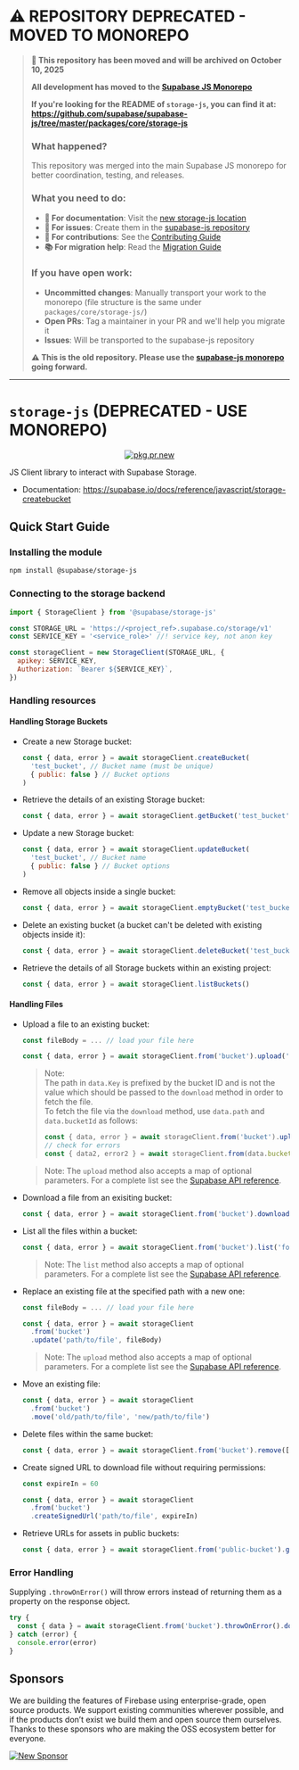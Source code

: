 # ⚠️ REPOSITORY DEPRECATED - MOVED TO MONOREPO

> **🚨 This repository has been moved and will be archived on October 10, 2025**
>
> **All development has moved to the [Supabase JS Monorepo](https://github.com/supabase/supabase-js)**
>
> **If you're looking for the README of `storage-js`, you can find it at:**  
> **https://github.com/supabase/supabase-js/tree/master/packages/core/storage-js**
>
> ### What happened?
>
> This repository was merged into the main Supabase JS monorepo for better coordination, testing, and releases.
>
> ### What you need to do:
>
> - **📖 For documentation**: Visit the [new storage-js location](https://github.com/supabase/supabase-js/tree/master/packages/core/storage-js)
> - **🐛 For issues**: Create them in the [supabase-js repository](https://github.com/supabase/supabase-js/issues)
> - **🔧 For contributions**: See the [Contributing Guide](https://github.com/supabase/supabase-js/blob/master/CONTRIBUTING.md)
> - **📚 For migration help**: Read the [Migration Guide](https://github.com/supabase/supabase-js/blob/master/docs/MIGRATION.md)
>
> ### If you have open work:
>
> - **Uncommitted changes**: Manually transport your work to the monorepo (file structure is the same under `packages/core/storage-js/`)
> - **Open PRs**: Tag a maintainer in your PR and we'll help you migrate it
> - **Issues**: Will be transported to the supabase-js repository
>
> **⚠️ This is the old repository. Please use the [supabase-js monorepo](https://github.com/supabase/supabase-js) going forward.**

---

# `storage-js` (DEPRECATED - USE MONOREPO)

<div align="center">

[![pkg.pr.new](https://pkg.pr.new/badge/supabase/storage-js)](https://pkg.pr.new/~/supabase/storage-js)

</div>

JS Client library to interact with Supabase Storage.

- Documentation: https://supabase.io/docs/reference/javascript/storage-createbucket

## Quick Start Guide

### Installing the module

```bash
npm install @supabase/storage-js
```

### Connecting to the storage backend

```js
import { StorageClient } from '@supabase/storage-js'

const STORAGE_URL = 'https://<project_ref>.supabase.co/storage/v1'
const SERVICE_KEY = '<service_role>' //! service key, not anon key

const storageClient = new StorageClient(STORAGE_URL, {
  apikey: SERVICE_KEY,
  Authorization: `Bearer ${SERVICE_KEY}`,
})
```

### Handling resources

#### Handling Storage Buckets

- Create a new Storage bucket:

  ```js
  const { data, error } = await storageClient.createBucket(
    'test_bucket', // Bucket name (must be unique)
    { public: false } // Bucket options
  )
  ```

- Retrieve the details of an existing Storage bucket:

  ```js
  const { data, error } = await storageClient.getBucket('test_bucket')
  ```

- Update a new Storage bucket:

  ```js
  const { data, error } = await storageClient.updateBucket(
    'test_bucket', // Bucket name
    { public: false } // Bucket options
  )
  ```

- Remove all objects inside a single bucket:

  ```js
  const { data, error } = await storageClient.emptyBucket('test_bucket')
  ```

- Delete an existing bucket (a bucket can't be deleted with existing objects inside it):

  ```js
  const { data, error } = await storageClient.deleteBucket('test_bucket')
  ```

- Retrieve the details of all Storage buckets within an existing project:

  ```js
  const { data, error } = await storageClient.listBuckets()
  ```

#### Handling Files

- Upload a file to an existing bucket:

  ```js
  const fileBody = ... // load your file here

  const { data, error } = await storageClient.from('bucket').upload('path/to/file', fileBody)
  ```

  > Note:  
  > The path in `data.Key` is prefixed by the bucket ID and is not the value which should be passed to the `download` method in order to fetch the file.  
  > To fetch the file via the `download` method, use `data.path` and `data.bucketId` as follows:
  >
  > ```javascript
  > const { data, error } = await storageClient.from('bucket').upload('/folder/file.txt', fileBody)
  > // check for errors
  > const { data2, error2 } = await storageClient.from(data.bucketId).download(data.path)
  > ```

  > Note: The `upload` method also accepts a map of optional parameters. For a complete list see the [Supabase API reference](https://supabase.com/docs/reference/javascript/storage-from-upload).

- Download a file from an exisiting bucket:

  ```js
  const { data, error } = await storageClient.from('bucket').download('path/to/file')
  ```

- List all the files within a bucket:

  ```js
  const { data, error } = await storageClient.from('bucket').list('folder')
  ```

  > Note: The `list` method also accepts a map of optional parameters. For a complete list see the [Supabase API reference](https://supabase.com/docs/reference/javascript/storage-from-list).

- Replace an existing file at the specified path with a new one:

  ```js
  const fileBody = ... // load your file here

  const { data, error } = await storageClient
    .from('bucket')
    .update('path/to/file', fileBody)
  ```

  > Note: The `upload` method also accepts a map of optional parameters. For a complete list see the [Supabase API reference](https://supabase.com/docs/reference/javascript/storage-from-upload).

- Move an existing file:

  ```js
  const { data, error } = await storageClient
    .from('bucket')
    .move('old/path/to/file', 'new/path/to/file')
  ```

- Delete files within the same bucket:

  ```js
  const { data, error } = await storageClient.from('bucket').remove(['path/to/file'])
  ```

- Create signed URL to download file without requiring permissions:

  ```js
  const expireIn = 60

  const { data, error } = await storageClient
    .from('bucket')
    .createSignedUrl('path/to/file', expireIn)
  ```

- Retrieve URLs for assets in public buckets:

  ```js
  const { data, error } = await storageClient.from('public-bucket').getPublicUrl('path/to/file')
  ```

### Error Handling

Supplying `.throwOnError()` will throw errors instead of returning them as a property on the response object.

```js
try {
  const { data } = await storageClient.from('bucket').throwOnError().download('path/to/file')
} catch (error) {
  console.error(error)
}
```

## Sponsors

We are building the features of Firebase using enterprise-grade, open source products. We support existing communities wherever possible, and if the products don’t exist we build them and open source them ourselves. Thanks to these sponsors who are making the OSS ecosystem better for everyone.

[![New Sponsor](https://user-images.githubusercontent.com/10214025/90518111-e74bbb00-e198-11ea-8f88-c9e3c1aa4b5b.png)](https://github.com/sponsors/supabase)
